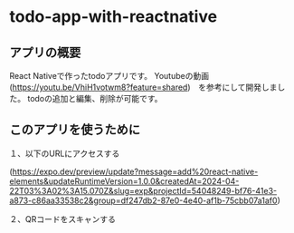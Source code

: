 # todo-app-with-reactnative

## アプリの概要

React Nativeで作ったtodoアプリです。
Youtubeの動画　(https://youtu.be/VhiH1votwm8?feature=shared)　を参考にして開発しました。
todoの追加と編集、削除が可能です。

## このアプリを使うために

１、以下のURLにアクセスする
  
(https://expo.dev/preview/update?message=add%20react-native-elements&updateRuntimeVersion=1.0.0&createdAt=2024-04-22T03%3A02%3A15.070Z&slug=exp&projectId=54048249-bf76-41e3-a873-c86aa33538c2&group=df247db2-87e0-4e40-af1b-75cbb07a1af0)

２、QRコードをスキャンする
